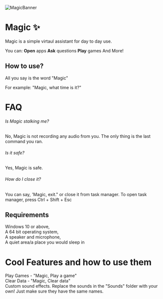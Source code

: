 ![MagicBanner](https://i.ibb.co/PwX3Mpg/Magic-Banner.png)
# Magic ✨

Magic is a simple virtaul assistant for day to day use.

You can:
  **Open** apps
  **Ask** questions
  **Play** games
And More!

## How to use?

All you say is the word "Magic"

For example: "Magic, what time is it?"


# FAQ
###### Is Magic stalking me?
No, Magic is not recording any audio from you. The only thing is the last command you ran.

###### Is it safe?
Yes, Magic is safe.

###### How do I close it?
You can say, 'Magic, exit." or close it from task manager. To open task manager, press Ctrl + Shift + Esc
## Requirements
Windows 10 or above,  
A 64 bit operating system,  
A speaker and microphone,  
A quiet area/a place you would sleep in

# Cool Features and how to use them

Play Games - "Magic, Play a game"  
Clear Data - "Magic, Clear data"  
Custom sound effects. Replace the sounds in the "Sounds" folder with your own! Just make sure they have the same names.
